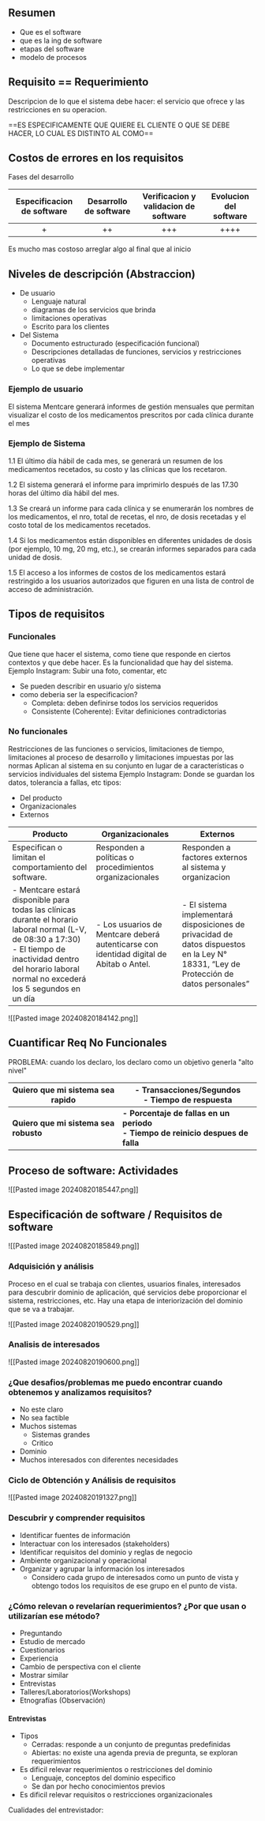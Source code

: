 ## Resumen
- Que es el software
- que es la ing de software
- etapas del software
- modelo de procesos


## Requisito == Requerimiento
Descripcion de lo que el sistema debe hacer: el servicio que ofrece y las restricciones en su operacion.

==ES ESPECIFICAMENTE QUE QUIERE EL CLIENTE O QUE SE DEBE HACER, LO CUAL ES DISTINTO AL COMO==

## Costos de errores en los requisitos
Fases del desarrollo

| Especificacion de software | Desarrollo de software | Verificacion y validacion de software | Evolucion del software |
| :------------------------: | :--------------------: | :-----------------------------------: | :--------------------: |
|             +              |           ++           |                  +++                  |          ++++          |
Es mucho mas costoso arreglar algo al final que al inicio

## Niveles de descripción (Abstraccion)
- De usuario
	- Lenguaje natural
	- diagramas de los servicios que brinda
	- limitaciones operativas
	- Escrito para los clientes
- Del Sistema
	- Documento estructurado (especificación funcional)
	- Descripciones detalladas de funciones, servicios y restricciones operativas
	- Lo que se debe implementar

### Ejemplo de usuario
El sistema Mentcare generará informes de gestión mensuales que permitan visualizar el costo de los medicamentos prescritos por cada clínica durante el mes

### Ejemplo de Sistema
1.1 El último día hábil de cada mes, se generará un resumen de los medicamentos recetados, su costo y las clínicas que los recetaron. 

1.2 El sistema generará el informe para imprimirlo después de las 17.30 horas del último día hábil del mes. 

1.3 Se creará un informe para cada clínica y se enumerarán los nombres de los medicamentos, el nro, total de recetas, el nro, de dosis recetadas y el costo total de los medicamentos recetados. 

1.4 Si los medicamentos están disponibles en diferentes unidades de dosis (por ejemplo, 10 mg, 20 mg, etc.), se crearán informes separados para cada unidad de dosis. 

1.5 El acceso a los informes de costos de los medicamentos estará restringido a los usuarios autorizados que figuren en una lista de control de acceso de administración.

## Tipos de requisitos
### Funcionales
Que tiene que hacer el sistema, como tiene que responde en ciertos contextos y que debe hacer.
Es la funcionalidad que hay del sistema.
Ejemplo Instagram:
Subir una foto, comentar, etc
- Se pueden describir en usuario y/o sistema
- como deberia ser la especificacion?
	- Completa: deben definirse todos los servicios requeridos
	- Consistente (Coherente): Evitar definiciones contradictorias

### No funcionales
Restricciones de las funciones o servicios, limitaciones de tiempo, limitaciones al proceso de desarrollo y limitaciones impuestas por las normas
Aplican al sistema en su conjunto en lugar de a características o servicios individuales del sistema
Ejemplo Instagram:
Donde se guardan los datos, tolerancia a fallas, etc
tipos:
- Del producto
- Organizacionales
- Externos


| Producto                                                                                                                                                                                                             | Organizacionales                                                                        | Externos                                                                                                                              |
| -------------------------------------------------------------------------------------------------------------------------------------------------------------------------------------------------------------------- | --------------------------------------------------------------------------------------- | ------------------------------------------------------------------------------------------------------------------------------------- |
| Especifican o limitan el comportamiento del software.                                                                                                                                                                | Responden a políticas o procedimientos organizacionales                                 | Responden a factores externos al sistema y organizacion                                                                               |
| - Mentcare estará disponible para todas las clínicas durante el horario laboral normal (L-V, de 08:30 a 17:30) <br>- El tiempo de inactividad dentro del horario laboral normal no excederá los 5 segundos en un día | - Los usuarios de Mentcare deberá autenticarse con identidad digital de Abitab o Antel. | - El sistema implementará disposiciones de privacidad de datos dispuestos en la Ley N° 18331, “Ley de Protección de datos personales” |

![[Pasted image 20240820184142.png]]

## Cuantificar Req No Funcionales
PROBLEMA: cuando los declaro, los declaro como un objetivo generla "alto nivel"


| Quiero que mi sistema sea rapido  | - Transacciones/Segundos<br>- Tiempo de respuesta                             |
| --------------------------------- | ----------------------------------------------------------------------------- |
| **Quiero que mi sistema sea robusto** | **- Porcentaje de fallas en un periodo<br>- Tiempo de reinicio despues de falla** |


## Proceso de software: Actividades
![[Pasted image 20240820185447.png]]


## Especificación de software / Requisitos de software

![[Pasted image 20240820185849.png]]

### Adquisición y análisis
Proceso en el cual se trabaja con clientes, usuarios finales, interesados para descubrir dominio de aplicación, qué servicios debe proporcionar el sistema, restricciones, etc.
Hay una etapa de interiorización del dominio que se va a trabajar.

![[Pasted image 20240820190529.png]]


### Analisis de interesados

![[Pasted image 20240820190600.png]]


### ¿Que desafios/problemas me puedo encontrar cuando obtenemos y analizamos requisitos?
- No este claro
- No sea factible
- Muchos sistemas
	- Sistemas grandes
	- Critico
- Dominio
- Muchos interesados con diferentes necesidades

### Ciclo de Obtención y Análisis de requisitos
![[Pasted image 20240820191327.png]]


### Descubrir y comprender requisitos
- Identificar fuentes de información 
- Interactuar con los interesados (stakeholders) 
- Identificar requisitos del dominio y reglas de negocio 
- Ambiente organizacional y operacional 
- Organizar y agrupar la información los interesados 
	- Considero cada grupo de interesados como un punto de vista y obtengo todos los requisitos de ese grupo en el punto de vista.

### ¿Cómo relevan o revelarían requerimientos? ¿Por que usan o utilizarían ese método?
- Preguntando
- Estudio de mercado
- Cuestionarios
- Experiencia
- Cambio de perspectiva con el cliente
- Mostrar similar
- Entrevistas
- Talleres/Laboratorios(Workshops)
- Etnografías (Observación)

#### Entrevistas
- Tipos
	- Cerradas: responde a un conjunto de preguntas predefinidas
	- Abiertas: no existe una agenda previa de pregunta, se exploran requerimientos
- Es dificil relevar requerimientos o restricciones del dominio
	- Lenguaje, conceptos del dominio especifico
	- Se dan por hecho conocimientos previos
- Es dificil relevar requisitos o restricciones organizacionales

Cualidades del entrevistador: